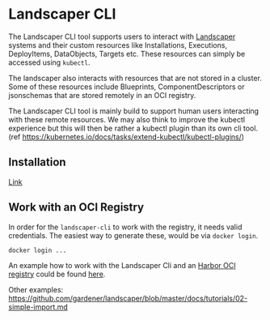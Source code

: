 # Landscaper CLI

The Landscaper CLI tool supports users to interact with [Landscaper](https://github.com/gardener/landscaper) 
systems and their custom resources like Installations, Executions, DeployItems, DataObjects, Targets etc. These 
resources can simply be accessed using `kubectl`.

The landscaper also interacts with resources that are not stored in a cluster.
Some of these resources include Blueprints, ComponentDescriptors or jsonschemas that are stored remotely in an OCI 
registry.

The Landscaper CLI tool is mainly build to support human users interacting with these remote resources.
We may also think to improve the kubectl experience but this will then be rather a kubectl plugin than its own cli tool.
(ref https://kubernetes.io/docs/tasks/extend-kubectl/kubectl-plugins/)

## Installation

[Link](./docs/installation.md)

## Work with an OCI Registry

In order for the `landscaper-cli` to work with the registry, it needs valid credentials. The easiest way to generate 
these, would be via `docker login`. 

```shell
docker login ...
```

An example how to work with the Landscaper Cli and an [Harbor OCI registry](https://github.com/goharbor/harbor-helm) 
could be found [here](https://github.com/gardener/landscaper/blob/master/docs/tutorials/00-local-setup.md).

Other examples:
https://github.com/gardener/landscaper/blob/master/docs/tutorials/02-simple-import.md 

